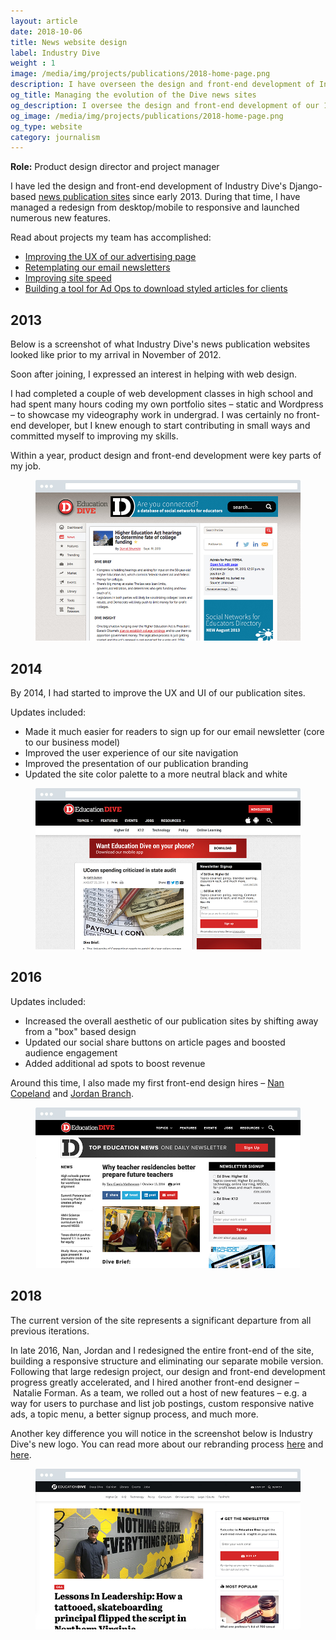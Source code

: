 ```yaml
---
layout: article
date: 2018-10-06
title: News website design
label: Industry Dive
weight : 1
image: /media/img/projects/publications/2018-home-page.png
description: I have overseen the design and front-end development of Industry Dive's Django-based news publication sites since early 2013. During that time, our sites have significantly matured, along with my own knowledge of design and development best practices.
og_title: Managing the evolution of the Dive news sites
og_description: I oversee the design and front-end development of our 14 Django-based news publications.
og_image: /media/img/projects/publications/2018-home-page.png
og_type: website
category: journalism
---
```


**Role:** Product design director and project manager

I have led the design and front-end development of Industry Dive's Django-based <a href="https://www.biopharmadive.com/">news publication sites</a> since early 2013. During that time, I have managed a redesign from desktop/mobile to responsive and launched numerous new features.

Read about projects my team has accomplished:

* <a href="https://design.industrydive.com/ux/2018/09/19/advertise-ux.html">Improving the UX of our advertising page</a>
* <a href="https://design.industrydive.com/product/2018/03/15/newsletter-rebase.html">Retemplating our email newsletters</a>
* <a href="https://design.industrydive.com/ux/2017/09/03/speed-intro.html">Improving site speed</a>
* <a href="https://design.industrydive.com/product/2017/07/15/promoted-pdf-button.html">Building a tool for Ad Ops to download styled articles for clients</a>
	
## 2013

Below is a screenshot of what Industry Dive's news publication websites looked like prior to my arrival in November of 2012.

Soon after joining, I expressed an interest in helping with web design.

I had completed a couple of web development classes in high school and had spent many hours coding my own portfolio sites – static and Wordpress – to showcase my videography work in undergrad. I was certainly no front-end developer, but I knew enough to start contributing in small ways and committed myself to improving my skills.

Within a year, product design and front-end development were key parts of my job.

<figure class="full-figure">
	<img src="/media/img/projects/publications/2013-brief.jpg" />
</figure>

## 2014

By 2014, I had started to improve the UX and UI of our publication sites.

Updates included:

* Made it much easier for readers to sign up for our email newsletter (core to our business model)
* Improved the user experience of our site navigation
* Improved the presentation of our publication branding
* Updated the site color palette to a more neutral black and white

<figure class="full-figure">
	<img src="/media/img/projects/publications/2014-brief-2.jpg" />
</figure>

## 2016

Updates included:

* Increased the overall aesthetic of our publication sites by shifting away from a "box" based design
* Updated our social share buttons on article pages and boosted audience engagement
* Added additional ad spots to boost revenue

Around this time, I also made my first front-end design hires – <a href="https://www.nancopeland.com/">Nan Copeland</a> and <a href="https://jordanebranch.github.io/blog/">Jordan Branch</a>.

<figure class="full-figure">
	<img src="/media/img/projects/publications/2016-brief.jpg" />
</figure>
	
## 2018

The current version of the site represents a significant departure from all previous iterations.

In late 2016, Nan, Jordan and I redesigned the entire front-end of the site, building a responsive structure and eliminating our separate mobile version. Following that large redesign project, our design and front-end development progress greatly accelerated, and I hired another front-end designer – Natalie Forman. As a team, we rolled out a host of new features – e.g. a way for users to purchase and list job postings, custom responsive native ads, a topic menu, a better signup process, and much more.

Another key difference you will notice in the screenshot below is Industry Dive's new logo. You can read more about our rebranding process <a href="https://www.industrydive.com/news/post/new-dive-logo-design/">here</a> and <a href="https://design.industrydive.com/corporate/2018/05/09/logo-redesign.html">here</a>.

<figure class="full-figure">
	<img src="/media/img/projects/publications/2018-brief.jpg" />
</figure>
